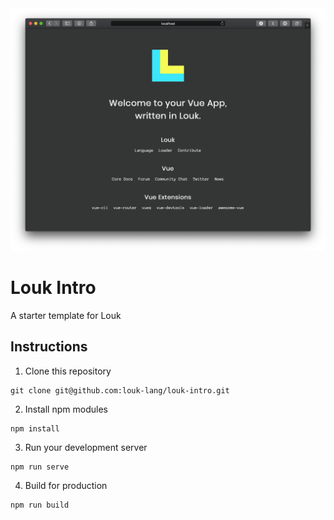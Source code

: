 <img alt="Louk Intro preview" src="preview.png" width="800px" />

# Louk Intro

A starter template for Louk

## Instructions

1. Clone this repository
```
git clone git@github.com:louk-lang/louk-intro.git
```
2. Install npm modules
```
npm install
```
3. Run your development server
```
npm run serve
```
4. Build for production
```
npm run build
```
